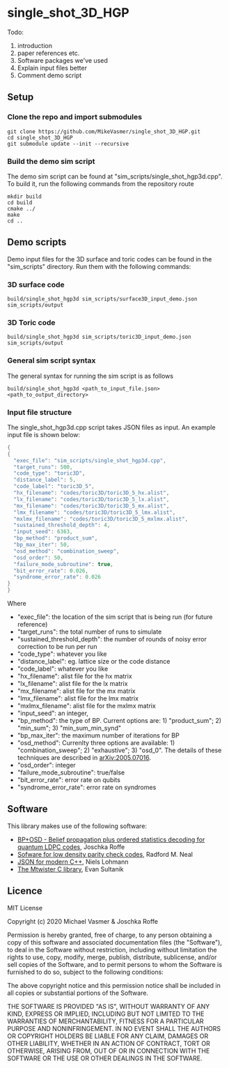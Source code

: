 # single_shot_3D_HGP
Todo: 

1) introduction
2) paper references etc.
3) Software packages we've used
4) Explain input files better
5) Comment demo script

## Setup

### Clone the repo and import submodules

```
git clone https://github.com/MikeVasmer/single_shot_3D_HGP.git
cd single_shot_3D_HGP
git submodule update --init --recursive
```

### Build the demo sim script
The demo sim script can be found at "sim_scripts/single_shot_hgp3d.cpp". To build it, run the following commands from the repository route

```
mkdir build
cd build
cmake ../
make
cd ..
```


## Demo scripts

Demo input files for the 3D surface and toric codes can be found in the "sim_scripts" directory. Run them with the following commands:

### 3D surface code

```
build/single_shot_hgp3d sim_scripts/surface3D_input_demo.json sim_scripts/output
```

### 3D Toric code
```
build/single_shot_hgp3d sim_scripts/toric3D_input_demo.json sim_scripts/output
```

### General sim script syntax

The general syntax for running the sim script is as follows

```
build/single_shot_hgp3d <path_to_input_file.json> <path_to_output_directory>
``` 

### Input file structure
The single_shot_hgp3d.cpp script takes JSON files as input. An example input file is shown below:
```c
{
{
  "exec_file": "sim_scripts/single_shot_hgp3d.cpp",
  "target_runs": 500,
  "code_type": "toric3D",
  "distance_label": 5,
  "code_label": "toric3D_5",
  "hx_filename": "codes/toric3D/toric3D_5_hx.alist",
  "lx_filename": "codes/toric3D/toric3D_5_lx.alist",
  "mx_filename": "codes/toric3D/toric3D_5_mx.alist",
  "lmx_filename": "codes/toric3D/toric3D_5_lmx.alist",
  "mxlmx_filename": "codes/toric3D/toric3D_5_mxlmx.alist",
  "sustained_threshold_depth": 4,
  "input_seed": 6363,
  "bp_method": "product_sum",
  "bp_max_iter": 50,
  "osd_method": "combination_sweep",
  "osd_order": 50,
  "failure_mode_subroutine": true,
  "bit_error_rate": 0.026,
  "syndrome_error_rate": 0.026
}
}
```

Where

  - "exec_file": the location of the sim script that is being run (for future reference)
  - "target_runs": the total number of runs to simulate
  - "sustained_threshold_depth": the number of rounds of noisy error correction to be run per run 
  - "code_type": whatever you like
  - "distance_label": eg. lattice size or the code distance
  - "code_label": whatever you like
  - "hx_filename": alist file for the hx matrix
  - "lx_filename": alist file for the lx matrix
  - "mx_filename": alist file for the mx matrix
  - "lmx_filename": alist file for the lmx matrix
  - "mxlmx_filename": alist file for the mxlmx matrix
  - "input_seed": an integer,
  - "bp_method": the type of BP. Current options are: 1) "product_sum"; 2) "min_sum"; 3) "min_sum_min_synd" 
  - "bp_max_iter": the maximum number of iterations for BP
  - "osd_method": Currenlty three options are available: 1) "combination_sweep"; 2) "exhaustive"; 3) "osd_0". The details of these techniques are described in [arXiv:2005.07016](https://arxiv.org/abs/2005.07016).
  - "osd_order": integer
  - "failure_mode_subroutine": true/false
  - "bit_error_rate": error rate on qubits
  - "syndrome_error_rate": error rate on syndromes


## Software
This library makes use of the following software:
- [BP+OSD - Belief propagation plus ordered statistics decoding for quantum LDPC codes](https://github.com/quantumgizmos/bp_osd), Joschka Roffe
- [Sofware for low density parity check codes](https://github.com/radfordneal/LDPC-codes), Radford M. Neal
- [JSON for modern C++](https://github.com/nlohmann/json), Niels Lohmann
- [The Mtwister C library](https://github.com/ESultanik/mtwister), Evan Sultanik



## Licence
MIT License

Copyright (c) 2020 Michael Vasmer & Joschka Roffe

Permission is hereby granted, free of charge, to any person obtaining a copy
of this software and associated documentation files (the "Software"), to deal
in the Software without restriction, including without limitation the rights
to use, copy, modify, merge, publish, distribute, sublicense, and/or sell
copies of the Software, and to permit persons to whom the Software is
furnished to do so, subject to the following conditions:

The above copyright notice and this permission notice shall be included in all
copies or substantial portions of the Software.

THE SOFTWARE IS PROVIDED "AS IS", WITHOUT WARRANTY OF ANY KIND, EXPRESS OR
IMPLIED, INCLUDING BUT NOT LIMITED TO THE WARRANTIES OF MERCHANTABILITY,
FITNESS FOR A PARTICULAR PURPOSE AND NONINFRINGEMENT. IN NO EVENT SHALL THE
AUTHORS OR COPYRIGHT HOLDERS BE LIABLE FOR ANY CLAIM, DAMAGES OR OTHER
LIABILITY, WHETHER IN AN ACTION OF CONTRACT, TORT OR OTHERWISE, ARISING FROM,
OUT OF OR IN CONNECTION WITH THE SOFTWARE OR THE USE OR OTHER DEALINGS IN THE
SOFTWARE.
